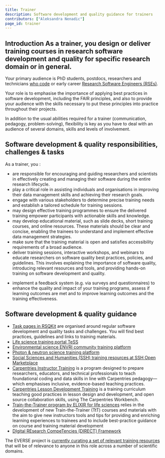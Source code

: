 ```yaml
---
title: Trainer
description: Software development and quality guidance for trainers
contributors: ["Aleksandra Nenadic"]
page_id: trainer
---
```


## Introduction As a trainer, you design or deliver training courses in research software development and quality for specific research domain or in general.
Your primary audience is PhD students, postdocs, researchers and technicians [who code](./researcher_who_codes) or early career [Research Software Engineers (RSEs)](./research_software_engineer).

Your role is to emphasise the importance of applying best practices in software development, including the FAIR principles, and also to provide your audience with the skills necessary to put these principles into practice throughout their projects.

In addition to the usual abilities required for a trainer (communication, pedagogy, problem-solving), flexibility is key as you have to deal with an audience of several domains, skills and levels of involvement.

## Software development & quality responsibilities, challenges & tasks

As a trainer, you :

- are responsible for encouraging and guiding researchers and scientists in effectively creating and managing their software during the entire research lifecycle.
- play a critical role in assisting individuals and organisations in improving their data management skills and achieving their research goals.
- engage with various stakeholders to determine precise training needs and establish a tailored schedule for training sessions.
- may design effective training programmes to ensure the delivered training empower participants with actionable skills and knowledge.
- may develop educational material, such as slide decks, short training courses, and online resources. These materials should be clear and concise, enabling the trainees to understand and implement effective data management strategies.
- make sure that the training material is open and satisfies accessibility requirements of a broad audience.
- deliver training sessions, interactive workshops, and webinars to educate researchers on software quality best practices, policies, and guidelines. 
This involves explaining the importance of software quality, introducing relevant resources and tools, and providing hands-on training on software development and quality.
* implement a feedback system (e.g. via surveys and questionnaires) to enhance the quality and impact of your training programs, assess if learning outcomes are met 
and to improve learning outcomes and the training effectiveness.


## Software development & quality guidance

- [Task pages in RSQKit](tasks) are organised around regular software development and quality tasks and challenges. You will find best practices, guidelines and links to training materials.
- [Life science training portal TeSS](https://tess.elixir-europe.org/)
- [Environmental science ENVRI community training platform](https://training.envri.eu/)
- [Photon & neutron science training platform](https://pan-training.eu/)
- [Social Sciences and Humanities (SSH) training resources at SSH Open Marketplace](https://marketplace.sshopencloud.eu/search?categories=training-material)
- [Carpentries Instructor Training](https://carpentries.github.io/instructor-training/) is a program designed to prepare researchers, educators, and technical professionals to teach foundational coding and data skills in line with Carpentries pedagogy—which emphasises inclusive, evidence-based teaching practices.
- [Carpentries Lesson Development Training](https://carpentries.github.io/lesson-development-training/index.html) is a training curriculum teaching good practices in lesson design and development, and open source collaboration skills, using The Carpentries Workbench.
- [Train-the-Trainer program by ELIXIR for life sciences](https://elixir-europe.org/platforms/training/train-the-trainer) relies in the development of new Train-the-Trainer (TtT) courses and materials with the aim to give new instructors tools and tips for providing and enriching learning experiences to trainees and to include best-practice guidance on course and training material development
- [DIgital REsearch CompeTencies (DIRECT) Framework](https://github.com/direct-framework/digital-research-competencies-framework)

The EVERSE project is [currently curating a set of relevant training resources](https://github.com/EVERSE-ResearchSoftware/training) that will be of relevance to anyone in this role across a number of scientific domains.